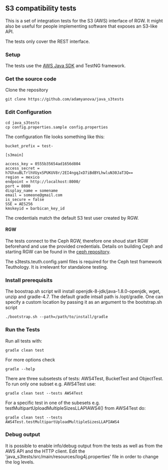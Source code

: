 
 ## S3 compatibility tests

This is a set of integration tests for the S3 (AWS) interface of RGW. 
It might also be useful for people implementing software
that exposes an S3-like API.

The tests only cover the REST interface.

### Setup

The tests use the [AWS Java SDK]() and  TestNG framework.

### Get the source code

Clone the repository

	git clone https://github.com/adamyanova/java_s3tests

### Edit Configuration

	cd java_s3tests
	cp config.properties.sample config.properties

The configuration file looks something like this:

	bucket_prefix = test-
	
	[s3main]
	
	access_key = 0555b35654ad1656d804
	access_secret = h7GhxuBLTrlhVUyxSPUKUV8r/2EI4ngqJxD7iBdBYLhwluN30JaT3Q==
	region = mexico
	endpoint = http://localhost:8000/
	port = 8000
	display_name = somename
	email = someone@gmail.com
	is_secure = false
	SSE = AES256
	kmskeyid = barbican_key_id

The credentials match the default S3 test user created by RGW.

#### RGW

The tests connect to the Ceph RGW, therefore one shoud start RGW beforehand and use the provided credentials. Details on building Ceph and starting RGW can be found in the [ceph repository](https://github.com/ceph/ceph).

The s3tests.teuth.config.yaml files is required for the Ceph test framework Teuthology. 
It is irrelevant for standalone testing.


### Install prerequisits
The boostrap.sh script will install openjdk-8-jdk/java-1.8.0-openjdk, wget, unzip and gradle-4.7. 
The default gradle intsall path is /opt/gradle. One can specify a custom location by passing it as an argument to the bootstrap.sh script

	./bootstrap.sh --path=/path/to/install/gradle

### Run the Tests
Run all tests with:

	gradle clean test

For more options check 

	gradle --help

There are three subsetests of tests: AWS4Test, BucketTest and ObjectTest. To run only one subset e.g. AWS4Test use:
	
	gradle clean test --tests AWS4Test

For a specific test in one of the subesets e.g. testMultipartUploadMultipleSizesLLAPIAWS4() from AWS4Test do:

	gradle clean test --tests AWS4Test.testMultipartUploadMultipleSizesLLAPIAWS4

### Debug output
It is possible to enable info/debug output from the tests as well as from the AWS API and the HTTP client. 
Edit the 'java_s3tests/src/main/resources/log4j.properties' file in order to change the log levels.
